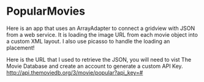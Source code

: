 # PopularMovies

Here is an app that uses an ArrayAdapter to connect a gridview with JSON from a web service. It is loading the image URL from each movie object into a custom XML layout.
I also use picasso to handle the loading an placement! 

Here is the URL that I used to retrieve the JSON, you will need to vist The Movie Database and create an account to generate a custom API Key.
  http://api.themoviedb.org/3/movie/popular?api_key=#
  
